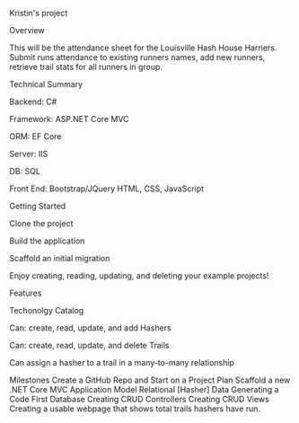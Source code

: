 Kristin's project

Overview

This will be the attendance sheet for the Louisville Hash House Harriers. Submit runs attendance to existing runners names, add new runners, retrieve trail stats for all runners in group. 


Technical Summary


Backend: C#

Framework: ASP.NET Core MVC

ORM: EF Core

Server: IIS

DB: SQL

Front End: Bootstrap/JQuery HTML, CSS, JavaScript


Getting Started


Clone the project

Build the application

Scaffold an initial migration

Enjoy creating, reading, updating, and deleting your example projects!



Features


Techonolgy Catalog

Can: create, read, update, and add Hashers

Can: create, read, update, and delete Trails

Can assign a hasher to a trail in a many-to-many relationship




Milestones
Create a GitHub Repo and Start on a Project Plan
 Scaffold a new .NET Core MVC Application
 Model Relational [Hasher] Data
 Generating a Code First Database
 Creating CRUD Controllers
 Creating CRUD Views
 Creating a usable webpage that shows total trails hashers have run.
